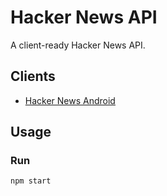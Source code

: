 # Hacker News API

A client-ready Hacker News API.

## Clients

* [Hacker News Android](https://github.com/longdivision/hacker-news-android)

## Usage

### Run

```
npm start
```
